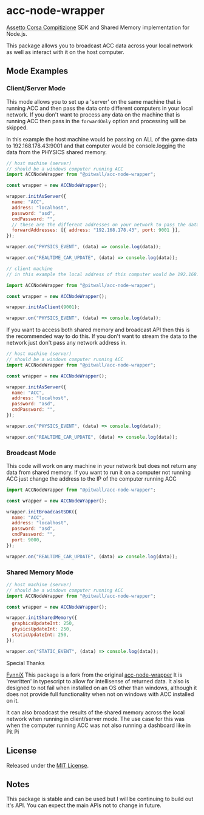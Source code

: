 # acc-node-wrapper

[Assetto Corsa Compitizione](https://www.assettocorsa.it/competizione/) SDK and Shared Memory implementation for Node.js.

This package allows you to broadcast ACC data across your local network as well as interact with it on the host computer.

## Mode Examples

### Client/Server Mode

This mode allows you to set up a 'server' on the same machine that is running ACC and then pass the data onto different computers in your local network. If you don't want to process any data on the machine that is running ACC then pass in the `forwardOnly` option and processing will be skipped.

In this example the host machine would be passing on ALL of the game data to 192.168.178.43:9001 and that computer would be console.logging the data from the PHYSICS shared memory.

```js
// host machine (server)
// should be a windows computer running ACC
import ACCNodeWrapper from "@pitwall/acc-node-wrapper";

const wrapper = new ACCNodeWrapper();

wrapper.initAsServer({
  name: "ACC",
  address: "localhost",
  password: "asd",
  cmdPassword: "",
  // these are the different addresses on your network to pass the data onto
  forwardAddresses: [{ address: "192.168.178.43", port: 9001 }],
});

wrapper.on("PHYSICS_EVENT", (data) => console.log(data));

wrapper.on("REALTIME_CAR_UPDATE", (data) => console.log(data));
```

```js
// client machine
// in this example the local address of this computer would be 192.168.178.43

import ACCNodeWrapper from "@pitwall/acc-node-wrapper";

const wrapper = new ACCNodeWrapper();

wrapper.initAsClient(9001);

wrapper.on("PHYSICS_EVENT", (data) => console.log(data));
```

If you want to access both shared memory and broadcast API then this is the recommended way to do this. If you don't want to stream the data to the network just don't pass any network address in.

```js
// host machine (server)
// should be a windows computer running ACC
import ACCNodeWrapper from "@pitwall/acc-node-wrapper";

const wrapper = new ACCNodeWrapper();

wrapper.initAsServer({
  name: "ACC",
  address: "localhost",
  password: "asd",
  cmdPassword: "",
});

wrapper.on("PHYSICS_EVENT", (data) => console.log(data));

wrapper.on("REALTIME_CAR_UPDATE", (data) => console.log(data));
```

### Broadcast Mode

This code will work on any machine in your network but does not return any data from shared memory. If you want to run it on a computer not running ACC just change the address to the IP of the computer running ACC

```js
import ACCNodeWrapper from "@pitwall/acc-node-wrapper";

const wrapper = new ACCNodeWrapper();

wrapper.initBroadcastSDK({
  name: "ACC",
  address: "localhost",
  password: "asd",
  cmdPassword: "",
  port: 9000,
});

wrapper.on("REALTIME_CAR_UPDATE", (data) => console.log(data));
```

### Shared Memory Mode

```js
// host machine (server)
// should be a windows computer running ACC
import ACCNodeWrapper from "@pitwall/acc-node-wrapper";

const wrapper = new ACCNodeWrapper();

wrapper.initSharedMemory({
  graphicsUpdateInt: 250,
  physicsUpdateInt: 250,
  staticUpdateInt: 250,
});

wrapper.on("STATIC_EVENT", (data) => console.log(data));
```

Special Thanks

[FynniX](https://github.com/FynniX/) This package is a fork from the original [acc-node-wrapper](https://github.com/FynniX/acc-node-wrapper)
It is 'rewritten' in typescript to allow for intellisense of returned data. It also is designed to not fail when installed on an OS other than windows, although it does not provide full functionality when not on windows with ACC installed on it.

It can also broadcast the results of the shared memory across the local network when running in client/server mode. The use case for this was when the computer running ACC was not also running a dashboard like in Pit Pi

## License

Released under the [MIT License](https://github.com/FynniX/acc-node-wrapper/blob/main/LICENSE).

## Notes

This package is stable and can be used but I will be continuing to build out it's API. You can expect the main APIs not to change in future.
